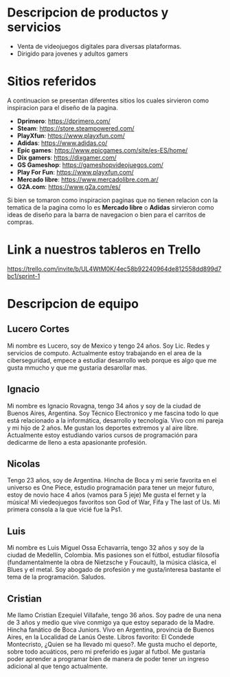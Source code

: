 # Descripcion de productos y servicios
- Venta de videojuegos digitales para diversas plataformas.
- Dirigido para jovenes y adultos gamers

# Sitios referidos
A continuacion se presentan diferentes sitios los cuales sirvieron como inspiracion para el diseño de la pagina.

- **Dprimero**: https://dprimero.com/
- **Steam**: https://store.steampowered.com/
- **PlayXfun**: https://www.playxfun.com/
- **Adidas**: https://www.adidas.co/
- **Epic games**: https://www.epicgames.com/site/es-ES/home/
- **Dix gamers**: https://dixgamer.com/
- **GS Gameshop**: https://gameshopvideojuegos.com/
- **Play For Fun**: https://www.playxfun.com/
- **Mercado libre**: https://www.mercadolibre.com.ar/
- **G2A.com**: https://www.g2a.com/es/

Si bien se tomaron como inspiracion paginas que no tienen relacion con la tematica de la pagina como lo es **Mercado libre** o **Adidas** sirvieron como ideas de diseño para la barra de navegacion o bien para el carritos de compras. 

# Link a nuestros tableros en Trello
https://trello.com/invite/b/UL4WtM0K/4ec58b92240964de812558dd899d7bc1/sprint-1

# Descripcion de equipo
## Lucero Cortes
Mi nombre es Lucero, soy de Mexico y tengo 24 años. Soy Lic. Redes y servicios de computo. Actualmente estoy trabajando en el area de la ciberseguridad, empece a estudiar desarrollo web porque es algo que me gusta mmucho y que me gustaria desarollar mas. 


## Ignacio
Mi nombre es Ignacio Rovagna, tengo 34 años y soy de la ciudad de Buenos Aires, Argentina. Soy Técnico Electronico y me fascina todo lo que está relacionado a la informática, desarrollo y tecnología. Vivo con mi pareja y mi hijo de 2 años. Me gustan los deportes extremos y al aire libre. Actualmente estoy estudiando varios cursos de programación para dedicarme de lleno a esta apasionante profesión.

## Nicolas
Tengo 23 años, soy de Argentina. Hincha de Boca y mi serie favorita en el universo es One Piece, estudio programación para tener un mejor futuro, estoy de novio hace 4 años (vamos para 5 jeje) Me gusta el fernet y la música! Mi viedeojuegos favoritos son God of War, Fifa y The last of Us. Mi primera consola a la que vicié fue la Ps1. 

## Luis
Mi nombre es Luis Miguel Ossa Echavarría, tengo 32 años y soy de la ciudad de Medellín, Colombia. Mis pasiones son el fútbol, estudiar filosofía (fundamentalmente la obra de Nietzsche y Foucault), la música clásica, el Blues y el metal. Soy abogado de profesión y me gusta/interesa bastante el tema de la programación. Saludos.

## Cristian
Me llamo Cristian Ezequiel Villafañe, tengo 36 años. Soy padre de una nena de 3 años y medio que vive conmigo ya que estoy separado de la Madre. Hincha fanático de Boca Juniors. Vivo en Argentina, provincia de Buenos Aires, en la Localidad de Lanús Oeste. Libros favorito: El Condede Montecristo, ¿Quien se ha llevado mi queso?. Me gusta mucho el deporte, sobre todo acuáticos, pero mi preferido es jugar al futbol. Me gustaría poder aprender a programar bien de manera de poder tener un ingreso adicional al que tengo actualmente. 





